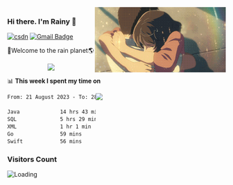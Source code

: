 <img  align='right' height="150" src="https://github.com/LikeRainDay/LikeRainDay/blob/master/pic/img_rain_1.gif?raw=true">



### Hi there. I'm Rainy :lemon:

[![csdn](https://img.shields.io/badge/-csdn-c14438?style=flat-square&logo=c&logoColor=white)](https://blog.csdn.net/qq_15807167)
[![Gmail Badge](https://img.shields.io/badge/-gmail-c14438?style=flat-square&logo=Gmail&logoColor=white&link=mailto:houshuai0816@gmail.com)](mailto:houshuai0816@gmail.com)

🚀Welcome to the rain planet🌎

<center>
<img align='center'  src="https://source.unsplash.com/user/rainyhehe/likes">
</center>

📊 **This week I spent my time on**

<img align='right'   width="300" src="https://github-readme-stats.vercel.app/api?username=LikeRainDay&show_icons=true&title_color=fff&icon_color=79ff97&text_color=9f9f9f&bg_color=151515&count_private=true">

<!--START_SECTION:waka-->

```txt
From: 21 August 2023 - To: 28 August 2023

Java             14 hrs 43 mins  ███████████████░░░░░░░░░░   60.52 %
SQL              5 hrs 29 mins   █████▓░░░░░░░░░░░░░░░░░░░   22.57 %
XML              1 hr 1 min      █░░░░░░░░░░░░░░░░░░░░░░░░   04.25 %
Go               59 mins         █░░░░░░░░░░░░░░░░░░░░░░░░   04.10 %
Swift            56 mins         █░░░░░░░░░░░░░░░░░░░░░░░░   03.87 %
```

<!--END_SECTION:waka-->

### Visitors Count
<img align="left" src = "https://profile-counter.glitch.me/LikeRainDay/count.svg" alt ="Loading">
